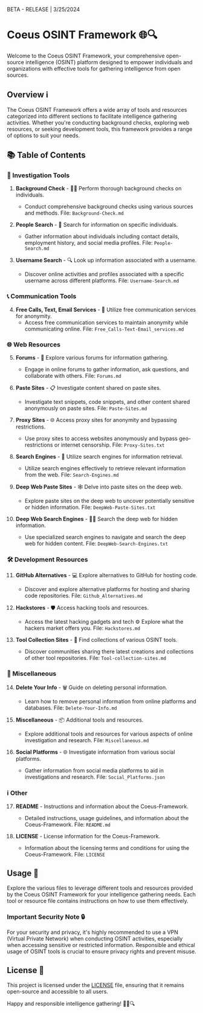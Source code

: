 BETA - RELEASE | 3/25/2024

# Coeus OSINT Framework 🌐🔍

Welcome to the Coeus OSINT Framework, your comprehensive open-source intelligence (OSINT) platform designed to empower individuals and organizations with effective tools for gathering intelligence from open sources.

## Overview ℹ️

The Coeus OSINT Framework offers a wide array of tools and resources categorized into different sections to facilitate intelligence gathering activities. Whether you're conducting background checks, exploring web resources, or seeking development tools, this framework provides a range of options to suit your needs.

## 📚 Table of Contents

### 🔎 Investigation Tools
1. **Background Check** - 🕵️‍♂️ Perform thorough background checks on individuals.
   - Conduct comprehensive background checks using various sources and methods.
   File: `Background-Check.md`

2. **People Search** - 👥 Search for information on specific individuals.
   - Gather information about individuals including contact details, employment history, and social media profiles.
   File: `People-Search.md`

3. **Username Search** - 🔍 Look up information associated with a username.
   - Discover online activities and profiles associated with a specific username across different platforms.
   File: `Username-Search.md`

### 📞 Communication Tools
4. **Free Calls, Text, Email Services** - 📱 Utilize free communication services for anonymity.
   - Access free communication services to maintain anonymity while communicating online.
   File: `Free_Calls-Text-Email_services.md`

### 🌐 Web Resources
5. **Forums** - 💬 Explore various forums for information gathering.
   - Engage in online forums to gather information, ask questions, and collaborate with others.
   File: `Forums.md`

6. **Paste Sites** - 📋 Investigate content shared on paste sites.
   - Investigate text snippets, code snippets, and other content shared anonymously on paste sites.
   File: `Paste-Sites.md`

7. **Proxy Sites** - 🌐 Access proxy sites for anonymity and bypassing restrictions.
   - Use proxy sites to access websites anonymously and bypass geo-restrictions or internet censorship.
   File: `Proxy-Sites.txt`

8. **Search Engines** - 🔎 Utilize search engines for information retrieval.
   - Utilize search engines effectively to retrieve relevant information from the web.
   File: `Search-Engines.md`

9. **Deep Web Paste Sites** - 🕸️ Delve into paste sites on the deep web.
   - Explore paste sites on the deep web to uncover potentially sensitive or hidden information.
   File: `DeepWeb-Paste-Sites.txt`

10. **Deep Web Search Engines** - 🕵️‍♂️ Search the deep web for hidden information.
    - Use specialized search engines to navigate and search the deep web for hidden content.
    File: `DeepWeb-Search-Engines.txt`

### 🛠️ Development Resources
11. **GitHub Alternatives** - 💻 Explore alternatives to GitHub for hosting code.
    - Discover and explore alternative platforms for hosting and sharing code repositories.
    File: `Github_Alternatives.md`

12. **Hackstores** - 🛡️ Access hacking tools and resources.
    - Access the latest hacking gadgets and tech ⚙️ Explore what the hackers market offers you.
    File: `Hackstores.md`

13. **Tool Collection Sites** - 🧰 Find collections of various OSINT tools.
    - Discover communities sharing there latest creations and collections of other tool repositories.
    File: `Tool-collection-sites.md`

### 🔄 Miscellaneous
14. **Delete Your Info** - 🗑️ Guide on deleting personal information.
    - Learn how to remove personal information from online platforms and databases.
    File: `Delete-Your-Info.md`

15. **Miscellaneous** - 📦 Additional tools and resources.
    - Explore additional tools and resources for various aspects of online investigation and research.
    File: `Miscellaneous.md`

16. **Social Platforms** - 🌐 Investigate information from various social platforms.
    - Gather information from social media platforms to aid in investigations and research.
    File: `Social_Platforms.json`

### ℹ️ Other
17. **README** - Instructions and information about the Coeus-Framework.
    - Detailed instructions, usage guidelines, and information about the Coeus-Framework.
    File: `README.md`

18. **LICENSE** - License information for the Coeus-Framework.
    - Information about the licensing terms and conditions for using the Coeus-Framework.
    File: `LICENSE`

## Usage 🚀

Explore the various files to leverage different tools and resources provided by the Coeus OSINT Framework for your intelligence gathering needs. Each tool or resource file contains instructions on how to use them effectively.

### Important Security Note 🔒

For your security and privacy, it's highly recommended to use a VPN (Virtual Private Network) when conducting OSINT activities, especially when accessing sensitive or restricted information. Responsible and ethical usage of OSINT tools is crucial to ensure privacy rights and prevent misuse.

## License 📜

This project is licensed under the [LICENSE](LICENSE) file, ensuring that it remains open-source and accessible to all users.

Happy and responsible intelligence gathering! 🕵️‍♂️🔍
